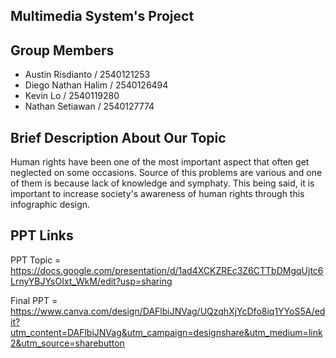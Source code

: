## Multimedia System's Project
## Group Members
- Austin Risdianto / 2540121253
- Diego Nathan Halim / 2540126494
- Kevin Lo / 2540119280
- Nathan Setiawan / 2540127774

## Brief Description About Our Topic

Human rights have been one of the most important aspect that often get neglected on some occasions. Source of this problems are various and one of them is because lack of knowledge and symphaty. This being said, it is important to increase society's awareness of human rights through this infographic design.

## PPT Links

PPT Topic = https://docs.google.com/presentation/d/1ad4XCKZREc3Z6CTTbDMgqUjtc6LrnyYBJYsOIxt_WkM/edit?usp=sharing

Final PPT = https://www.canva.com/design/DAFlbiJNVag/UQzqhXjYcDfo8iq1YYoS5A/edit?utm_content=DAFlbiJNVag&utm_campaign=designshare&utm_medium=link2&utm_source=sharebutton
